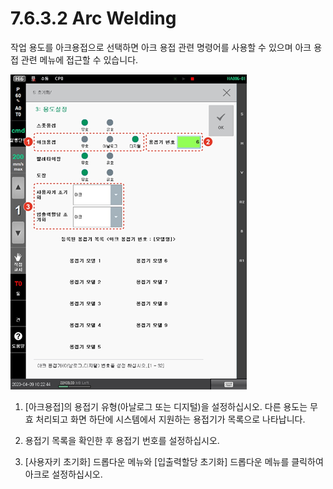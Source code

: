 # 7.6.3.2 Arc Welding

작업 용도를 아크용접으로 선택하면 아크 용접 관련 명령어를 사용할 수 있으며 아크 용접 관련 메뉴에 접근할 수 있습니다.

![](../../../_assets/image%20%28240%29.png)

1.	\[아크용접\]의 용접기 유형\(아날로그 또는 디지털\)을 설정하십시오. 다른 용도는 무효 처리되고 화면 하단에 시스템에서 지원하는 용접기가 목록으로 나타납니다.

2.	용접기 목록을 확인한 후 용접기 번호를 설정하십시오.

3.	\[사용자키 초기화\] 드롭다운 메뉴와 \[입출력할당 초기화\] 드롭다운 메뉴를 클릭하여 아크로 설정하십시오.



